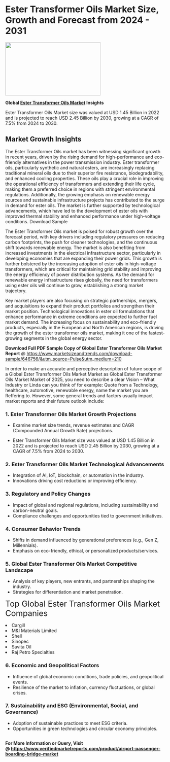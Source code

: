 <H1>Ester Transformer Oils Market Size, Growth and Forecast from 2024 - 2031</H1><img class="aligncenter size-medium wp-image-584254" src="https://thirdeyenews.in/wp-content/uploads/2024/09/Global-Market-Research-300x168.jpeg" alt="" width="300" height="168" /><p><strong>Global&nbsp;<a href="https://www.marketsizeandtrends.com/download-sample/646756/&amp;utm_source=Pulse&amp;utm_medium=210">Ester Transformer Oils Market</a> Insights</strong></p><p>Ester Transformer Oils Market size was valued at USD 1.45 Billion in 2022 and is projected to reach USD 2.45 Billion by 2030, growing at a CAGR of 7.5% from 2024 to 2030.</p><p><h2>Market Growth Insights</h2> The Ester Transformer Oils market has been witnessing significant growth in recent years, driven by the rising demand for high-performance and eco-friendly alternatives in the power transmission industry. Ester transformer oils, particularly synthetic and natural esters, are increasingly replacing traditional mineral oils due to their superior fire resistance, biodegradability, and enhanced cooling properties. These oils play a crucial role in improving the operational efficiency of transformers and extending their life cycle, making them a preferred choice in regions with stringent environmental regulations. Additionally, the growing emphasis on renewable energy sources and sustainable infrastructure projects has contributed to the surge in demand for ester oils. The market is further supported by technological advancements, which have led to the development of ester oils with improved thermal stability and enhanced performance under high-voltage conditions. Download Sample <p>The Ester Transformer Oils market is poised for robust growth over the forecast period, with key drivers including regulatory pressures on reducing carbon footprints, the push for cleaner technologies, and the continuous shift towards renewable energy. The market is also benefiting from increased investments in the electrical infrastructure sector, particularly in developing economies that are expanding their power grids. This growth is further bolstered by the increasing adoption of ester oils in high-voltage transformers, which are critical for maintaining grid stability and improving the energy efficiency of power distribution systems. As the demand for renewable energy infrastructure rises globally, the need for transformers using ester oils will continue to grow, establishing a strong market trajectory.</p> <p>Key market players are also focusing on strategic partnerships, mergers, and acquisitions to expand their product portfolios and strengthen their market position. Technological innovations in ester oil formulations that enhance performance in extreme conditions are expected to further fuel market demand. The increasing focus on sustainability and eco-friendly products, especially in the European and North American regions, is driving the growth of the ester transformer oils market, making it one of the fastest-growing segments in the global energy sector.</p> </p><p><span class=""><strong>Download Full PDF Sample Copy of Global Ester Transformer Oils Market Report</strong> @ <a href="https://www.marketsizeandtrends.com/download-sample/646756/&amp;utm_source=Pulse&amp;utm_medium=210" target="_blank">https://www.marketsizeandtrends.com/download-sample/646756/&amp;utm_source=Pulse&amp;utm_medium=210</a></span></p><p>In order to make an accurate and perceptive description of future scope of a Global&nbsp;Ester Transformer Oils Market Market as Global&nbsp;Ester Transformer Oils Market Market of 2025, you need to describe a clear Vision &ndash; What Industry or Linda can you think of for example: Quote from a Technology, healthcare, automotive, renewable energy, name the market you are Reffering to. However, some general trends and factors usually impact market reports and their future outlook include:</p><h3>1.&nbsp;<strong>Ester Transformer Oils Market Growth Projections</strong></h3><ul><li>Examine market size trends, revenue estimates and CAGR (Compounded Annual Growth Rate) projections.</li><li><p>Ester Transformer Oils Market size was valued at USD 1.45 Billion in 2022 and is projected to reach USD 2.45 Billion by 2030, growing at a CAGR of 7.5% from 2024 to 2030.</p></li></ul><h3>2.&nbsp;<strong>Ester Transformer Oils Market Technological Advancements</strong></h3><ul><li>Integration of AI, IoT, blockchain, or automation in the industry.</li><li>Innovations driving cost reductions or improving efficiency.</li></ul><h3>3.&nbsp;<strong>Regulatory and Policy Changes</strong></h3><ul><li>Impact of global and regional regulations, including sustainability and carbon-neutral goals.</li><li>Compliance challenges and opportunities tied to government initiatives.</li></ul><h3>4.&nbsp;<strong>Consumer Behavior Trends</strong></h3><ul><li>Shifts in demand influenced by generational preferences (e.g., Gen Z, Millennials).</li><li>Emphasis on eco-friendly, ethical, or personalized products/services.</li></ul><h3>5.&nbsp;<strong>Global Ester Transformer Oils Market Competitive Landscape</strong></h3><ul><li>Analysis of key players, new entrants, and partnerships shaping the industry.</li><li>Strategies for differentiation and market penetration.</li></ul><p data-pm-slice="1 1 []"><span style="color: inherit; font-family: inherit; font-size: 25px;">Top Global Ester Transformer Oils Market Companies</span></p><div class="" data-test-id=""><p><li>Cargill</li><li> M&I Materials Limited</li><li> Shell</li><li> Sinopec</li><li> Savita Oil</li><li> Raj Petro Specialties</li></p></div><h3>6.&nbsp;<strong>Economic and Geopolitical Factors</strong></h3><ul><li>Influence of global economic conditions, trade policies, and geopolitical events.</li><li>Resilience of the market to inflation, currency fluctuations, or global crises.</li></ul><h3>7.&nbsp;<strong>Sustainability and ESG (Environmental, Social, and Governance)</strong></h3><ul><li>Adoption of sustainable practices to meet ESG criteria.</li><li>Opportunities in green technologies and circular economy principles.</li></ul><h2><strong style="font-size: 14px;">For More Information or Query, Visit @&nbsp;</strong><a style="background-color: #ffffff; font-size: 14px;" href="https://www.marketsizeandtrends.com/report/ester-transformer-oils-market/" target="_blank">https://www.verifiedmarketreports.com/product/airport-passenger-boarding-bridge-market</a></h2>
